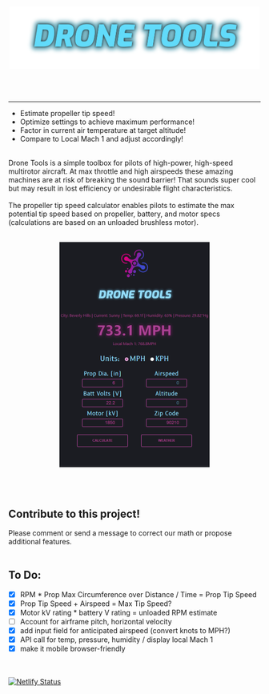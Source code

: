 <p align="center">
  <a href="https://dronetools.dev/"><img src="https://github.com/rboyle-software/drone-tools/blob/b44be4e6820016b8093c3a7fcb84b7b48f3b856d/public/dt-logo-transparent.png" width="500px"></a>
</p>
<br><br><hr>

- Estimate propeller tip speed!
- Optimize settings to achieve maximum performance!
- Factor in current air temperature at target altitude!
- Compare to Local Mach 1 and adjust accordingly!
<br><br>


Drone Tools is a simple toolbox for pilots of high-power, high-speed multirotor aircraft. At max throttle and high airspeeds these amazing machines are at risk of breaking the sound barrier! That sounds super cool but may result in lost efficiency or undesirable flight characteristics.
<br><br>
The propeller tip speed calculator enables pilots to estimate the max potential tip speed based on propeller, battery, and motor specs (calculations are based on an unloaded brushless motor).
<br><br>


<p align="center">
  <img src="https://github.com/rboyle-software/drone-tools/blob/b00204324b32c9162394adac3adfb4e8dee72eac/public/r-weather.png" width="300px">
</p>
<br><br>

## Contribute to this project!

Please comment or send a message to correct our math or propose additional features.
<br><br>

## To Do:

- [x] RPM * Prop Max Circumference over Distance / Time = Prop Tip Speed
- [x] Prop Tip Speed + Airspeed = Max Tip Speed?
- [x] Motor kV rating * battery V rating = unloaded RPM estimate
- [ ] Account for airframe pitch, horizontal velocity
- [x] add input field for anticipated airspeed (convert knots to MPH?)
- [x] API call for temp, pressure, humidity / display local Mach 1
- [x] make it mobile browser-friendly

<br><br>
[![Netlify Status](https://api.netlify.com/api/v1/badges/bba96309-cd3a-494c-90f9-cde59c2896a0/deploy-status)](https://app.netlify.com/sites/dronetools/deploys)
